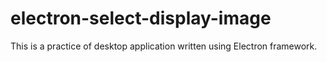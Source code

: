 # electron-select-display-image

This is a practice of desktop application written using Electron framework.
